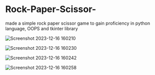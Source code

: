# Rock-Paper-Scissor-
made a simple rock paper scissor game to gain proficiency in python language, OOPS and tkinter library

![Screenshot 2023-12-16 160210](https://github.com/HridayPatney/Rock-Paper-Scissor-/assets/143528508/3d88f2dc-4d1b-496f-9808-f78ed7197edc)

![Screenshot 2023-12-16 160230](https://github.com/HridayPatney/Rock-Paper-Scissor-/assets/143528508/9d759b46-38f7-4078-94ba-8fca72e74eda)

![Screenshot 2023-12-16 160242](https://github.com/HridayPatney/Rock-Paper-Scissor-/assets/143528508/5bff214a-2bb2-4871-8ccf-b5dec2ed5af6)

![Screenshot 2023-12-16 160258](https://github.com/HridayPatney/Rock-Paper-Scissor-/assets/143528508/5a6e41c6-8b95-4487-b275-99c2fb3ef2ad)


